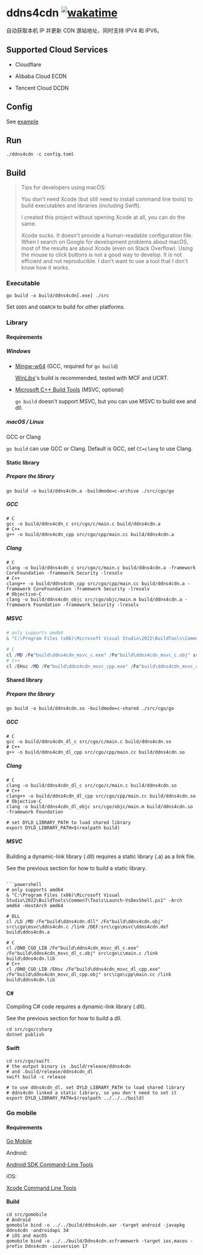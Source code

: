 # ddns4cdn [![wakatime](https://wakatime.com/badge/github/jat001/ddns4cdn.svg)](https://wakatime.com/@Jat/projects/jpfnwygket)

自动获取本机 IP 并更新 CDN 源站地址，同时支持 IPV4 和 IPV6。

## Supported Cloud Services

- Cloudflare

- Alibaba Cloud ECDN

- Tencent Cloud DCDN

## Config

See [example](/config.example.toml)

## Run

```shell
./ddns4cdn -c config.toml
```

## Build

> Tips for developers using macOS:
>
> You don't need Xcode (but still need to install command line tools) to build executables and libraries (including Swift).
>
> I created this project without opening Xcode at all, you can do the same.
>
> Xcode sucks. It doesn't provide a human-readable configuration file. When I search on Google for development problems about macOS, most of the results are about Xcode (even on Stack Overflow). Using the mouse to click buttons is not a good way to develop. It is not efficient and not reproducible. I don't want to use a tool that I don't know how it works.

### Executable

```shell
go build -o build/ddns4cdn[.exe] ./src
```

Set `GOOS` and `GOARCH` to build for other platforms.

### Library

#### Requirements

##### Windows

- [Mingw-w64](https://www.mingw-w64.org/downloads/) (GCC, required for `go build`)

  [WinLibs](https://winlibs.com/#download-release)'s build is recommended, tested with MCF and UCRT.

- [Microsoft C++ Build Tools](https://visualstudio.microsoft.com/visual-cpp-build-tools/)  (MSVC, optional)

  `go build` doesn't support MSVC, but you can use MSVC to build exe and dll.

##### macOS / Linux

GCC or Clang

`go build` can use GCC or Clang. Default is GCC, set `CC=clang` to use Clang.

#### Static library

##### Prepare the library

```shell
go build -o build/ddns4cdn.a -buildmode=c-archive ./src/cgo/go
```

##### GCC

```shell
# C
gcc -o build/ddns4cdn_c src/cgo/c/main.c build/ddns4cdn.a
# C++
g++ -o build/ddns4cdn_cpp src/cgo/cpp/main.cc build/ddns4cdn.a
```

##### Clang

```shell
# C
clang -o build/ddns4cdn_c src/cgo/c/main.c build/ddns4cdn.a -framework CoreFoundation -framework Security -lresolv
# C++
clang++ -o build/ddns4cdn_cpp src/cgo/cpp/main.cc build/ddns4cdn.a -framework CoreFoundation -framework Security -lresolv
# Objective-C
clang -o build/ddns4cdn_objc src/cgo/objc/main.m build/ddns4cdn.a -framework Foundation -framework Security -lresolv
```

##### MSVC

```powershell
# only supports amd64
& "C:\Program Files (x86)\Microsoft Visual Studio\2022\BuildTools\Common7\Tools\Launch-VsDevShell.ps1" -Arch amd64 -HostArch amd64

# C
cl /MD /Fe"build\ddns4cdn_msvc_c.exe" /Fo"build\ddns4cdn_msvc_c.obj" src\cgo\c\main.c /link build\ddns4cdn.a
# C++
cl /EHsc /MD /Fe"build\ddns4cdn_msvc_cpp.exe" /Fo"build\ddns4cdn_msvc_cpp.obj" src\cgo\cpp\main.cc /link build\ddns4cdn.a
```

#### Shared library

##### Prepare the library

```shell
go build -o build/ddns4cdn.so -buildmode=c-shared ./src/cgo/go
```

##### GCC

```shell
# C
gcc -o build/ddns4cdn_dl_c src/cgo/c/main.c build/ddns4cdn.so
# C++
g++ -o build/ddns4cdn_dl_cpp src/cgo/cpp/main.cc build/ddns4cdn.so
```

##### Clang

```shell
# C
clang -o build/ddns4cdn_dl_c src/cgo/c/main.c build/ddns4cdn.so
# C++
clang++ -o build/ddns4cdn_dl_cpp src/cgo/cpp/main.cc build/ddns4cdn.so
# Objective-C
clang -o build/ddns4cdn_dl_objc src/cgo/objc/main.m build/ddns4cdn.so -framework Foundation

# set DYLD_LIBRARY_PATH to load shared library
export DYLD_LIBRARY_PATH=$(realpath build)
```

##### MSVC

Building a dynamic-link library (.dll) requires a static library (.a) as a link file.

See the previous section for how to build a static library.

```shell

```powershell
# only supports amd64
& "C:\Program Files (x86)\Microsoft Visual Studio\2022\BuildTools\Common7\Tools\Launch-VsDevShell.ps1" -Arch amd64 -HostArch amd64

# DLL
cl /LD /MD /Fe"build\ddns4cdn.dll" /Fo"build\ddns4cdn.obj" src\cgo\msvc\ddns4cdn.c /link /DEF:src\cgo\msvc\ddns4cdn.def build\ddns4cdn.a

# C
cl /DNO_CGO_LIB /Fe"build\ddns4cdn_msvc_dl_c.exe" /Fo"build\ddns4cdn_msvc_dl_c.obj" src\cgo\c\main.c /link build\ddns4cdn.lib
# C++
cl /DNO_CGO_LIB /EHsc /Fe"build\ddns4cdn_msvc_dl_cpp.exe" /Fo"build\ddns4cdn_msvc_dl_cpp.obj" src\cgo\cpp\main.cc /link build\ddns4cdn.lib
```

#### C\#

Compiling C# code requires a dynamic-link library (.dll).

See the previous section for how to build a dll.

```shell
cd src/cgo/csharp
dotnet publish
```

#### Swift

```shell
cd src/cgo/swift
# the output binary is .build/release/ddns4cdn
# and .build/release/ddns4cdn_dl
swift build -c release

# to use ddns4cdn_dl, set DYLD_LIBRARY_PATH to load shared library
# ddns4cdn linked a static library, so you don't need to set it
export DYLD_LIBRARY_PATH=$(realpath ../../../build)
```

### Go mobile

#### Requirements

[Go Mobile](https://github.com/golang/go/wiki/Mobile)

Android:

[Android SDK Command-Line Tools](https://developer.android.com/tools/)

iOS:

[Xcode Command Line Tools](https://developer.apple.com/xcode/resources/)

#### Build

```shell
cd src/gomobile
# Android
gomobile bind -o ../../build/ddns4cdn.aar -target android -javapkg ddns4cdn -androidapi 34
# iOS and macOS
gomobile bind -o ../../build/Ddns4cdn.xcframework -target ios,macos -prefix Ddns4cdn -iosversion 17
```
